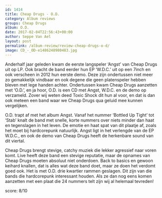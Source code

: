 ```yaml
---
id: 1414
title: Cheap Drugs - O.D.
category: Album reviews
groups: Cheap Drugs
album: O.D.
date: 2017-02-04T22:56:43+00:00
author: Seppe Van Ael
layout: post
permalink: /album-review/review-cheap-drugs-o-d/
image: CD_-_OD-e1486248980483.jpg
---
```

Anderhalf jaar geleden kwam de eerste langspeler ‘Angst’ van Cheap Drugs uit op LP. Ook bracht de band eerder hun EP ‘W.D.C.’ uit op een 7inch en ook verscheen in 2012 hun eerste demo. Deze zijn ondertussen niet meer zo gemakkelijk vindbaar en ook degene die geen platenspeler hebben bleven met lege handen achter. Ondertussen kwam Cheap Drugs aanzetten met ‘O.D.’, en ja hoor, O.D. is een CD met Angst, W.D.C. en de demo op verzameld. Zover wij weten deed Toxic Shock dit hun al voor, en dat is dan ook meteen een band waar we Cheap Drugs qua geluid mee kunnen vergelijken.

O.D. trapt af met het album Angst. Vanaf het nummer ‘Bottled Up Tight’ tot ‘Stab’ knalt de band met snelle, korte nummers over niets minder dan haat en tegenslagen in het leven. De emotie en haat spat van dit plaatje af, zoals het moet bij hardcorepunk natuurlijk. Angst ligt in het verlengde van de EP W.D.C., en ook de demo van Cheap Drugs heeft de herkenbare sound van dit viertal.

Cheap Drugs brengt stevige, catchy muziek die lekker agressief naar voren komt. Live heeft deze band een stevige reputatie, maar de opnames van Cheap Drugs moeten absoluut niet onderdoen. Back to basics en gewoon keihard knallen, dat is alles wat deze band doet, maar ze doen het verdomt goed ook. Het is met O.D. drie kwartier rammen geslagen. Dit zijn van die bands die hardcorepunk interessant houden. Als ze dan nog eens komen aanzetten met een plaat die 24 nummers telt zijn wij al helemaal tevreden!

score: 8/10

&nbsp;